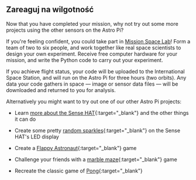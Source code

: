 ## Zareaguj na wilgotność

Now that you have completed your mission, why not try out some more projects using the other sensors on the Astro Pi?

If you're feeling confident, you could take part in [Mission Space Lab](https://astro-pi.org/missions/space-lab/)! Form a team of two to six people, and work together like real space scientists to design your own experiment. Receive free computer hardware for your mission, and write the Python code to carry out your experiment.

If you achieve flight status, your code will be uploaded to the International Space Station, and will run on the Astro Pi for three hours (two orbits). Any data your code gathers in space — image or sensor data files — will be downloaded and returned to you for analysis.

Alternatively you might want to try out one of our other Astro Pi projects:

+ Learn [more about the Sense HAT](https://projects.raspberrypi.org/pl-PL/projects/getting-started-with-the-sense-hat){:target="_blank"} and the other things it can do

+ Create some pretty [random sparkles](https://projects.raspberrypi.org/pl-PL/projects/sense-hat-random-sparkles){:target="_blank"} on the Sense HAT's LED display

+ Create a [Flappy Astronaut](https://projects.raspberrypi.org/pl-PL/projects/flappy-astronaut){:target="_blank"} game

+ Challenge your friends with a [marble maze](https://projects.raspberrypi.org/pl-PL/projects/sense-hat-marble-maze){:target="_blank"} game

+ Recreate the classic game of [Pong](https://projects.raspberrypi.org/pl-PL/projects/sense-hat-pong){:target="_blank"}
